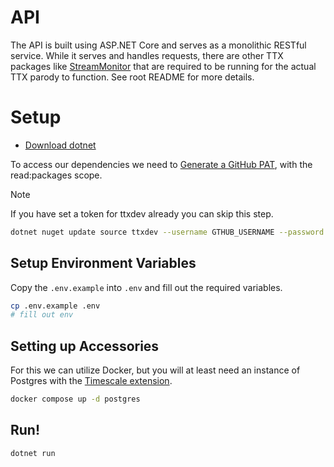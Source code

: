 # API

The API is built using ASP.NET Core and serves as a monolithic RESTful service. While it serves and handles requests, there are 
other TTX packages like [StreamMonitor](https://github.com/ttxdev/TTX/tree/main/src/Interface/StreamMonitor) that are required to be
running for the actual TTX parody to function. See root README for more details.

# Setup

- [Download dotnet](https://dotnet.microsoft.com/en-us/)

To access our dependencies we need to [Generate a GitHub PAT](https://github.com/settings/tokens/new), with the read:packages scope.

> [!NOTE]  
> If you have set a token for ttxdev already you can skip this step.

```sh
dotnet nuget update source ttxdev --username GTHUB_USERNAME --password GITHUB_PAT
```

## Setup Environment Variables

Copy the `.env.example` into `.env` and fill out the required variables.

```sh
cp .env.example .env
# fill out env
```

## Setting up Accessories

For this we can utilize Docker, but you will at least need an instance of Postgres with the [Timescale extension](https://www.timescale.com/).

```sh
docker compose up -d postgres
```

##  Run!

```sh
dotnet run
```
